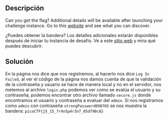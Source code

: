 ## Descripción
Can you get the flag? Additional details will be available after launching your challenge instance. Go to this [website](http://saturn.picoctf.net:63437/) and see what you can discover.

¿Puedes obtener la bandera? Los detalles adicionales estarán disponibles después de iniciar tu instancia de desafío. Ve a este [sitio web](http://saturn.picoctf.net:63437/) y mira qué puedes descubrir.
## Solución
En la página nos dice que nos registremos, al hacerlo nos dice `Log In Failed`, al ver el código de la página nos damos cuenta de que la validación de la contraseña y usuario se hace de manera local y no en el servidor, nos metemos al archivo `login.php` podemos ver como se evalúa el usuario y su contraseña, podemos encontrar otro archivo llamado `secure.js` donde encontramos el usuario y contraseña a evaluar del `admin`. Si nos registramos como `admin` con contraseña `strongPassword098765` se nos muestra la bandera:
`picoCTF{j5_15_7r4n5p4r3n7_05df90c8}`